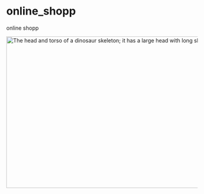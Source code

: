 # online_shopp
online shopp

<div class="figure">
  <img src="https://www.uplooder.net/img/image/52/277f19bfec716a15ef2aefe52d2237c5/Screenshot-(61).png"
       alt="The head and torso of a dinosaur skeleton;
            it has a large head with long sharp teeth"
       width="700"
       title = " SIP icon " 
       height="400">

